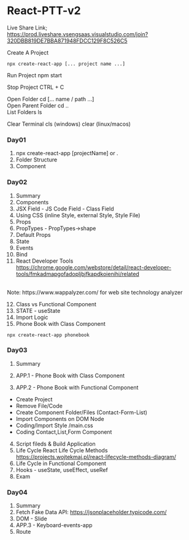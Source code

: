 # React-PTT-v2


Live Share Link;<br/>
https://prod.liveshare.vsengsaas.visualstudio.com/join?320DBB819DE7BBA871948FDCC129F8C526C5

Create A Project
```
npx create-react-app [... project name ...]
```
Run Project
npm start

Stop Project
CTRL + C

Open Folder
cd [... name / path ...]
<br/>
Open Parent Folder
cd ..
<br/>
List Folders
ls
<br/>

Clear Terminal
cls (windows)
clear (linux/macos)


### Day01

1. npx create-react-app [projectName] or .
2. Folder Structure
3. Component

### Day02

01. Summary
02. Components
03. JSX Field - JS Code Field - Class Field
04. Using CSS (inline Style, external Style, Style File)
05. Props
06. PropTypes - PropTypes->shape
07. Default Props
08. State
09. Events
10. Bind
11. React Developer Tools <br/>
https://chrome.google.com/webstore/detail/react-developer-tools/fmkadmapgofadopljbjfkapdkoienihi/related
<br/>
Note: https://www.wappalyzer.com/ for web site technology analyzer

12. Class vs Functional Component
13. STATE - useState
14. Import Logic
15. Phone Book with Class Component
```
npx create-react-app phonebook
```

### Day03

01. Summary
02. APP.1 - Phone Book with Class Component

03. APP.2 - Phone Book with Functional Component
- Create Project
- Remove File/Code
- Create Component Folder/Files (Contact-Form-List)
- Import Components on DOM Node
- Coding/Import Style /main.css
- Coding Contact,List,Form Component
04. Script fileds & Build Application
05. Life Cycle
React Life Cycle Methods <br/>
https://projects.wojtekmaj.pl/react-lifecycle-methods-diagram/
06. Life Cycle in Functional Component
07. Hooks - useState, useEffect, useRef
08. Exam

### Day04

01. Summary
02. Fetch
Fake Data API: https://jsonplaceholder.typicode.com/
03. DOM - Slide
04. APP.3 - Keyboard-events-app
05. Route

